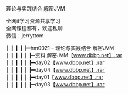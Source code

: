 理论与实践结合 解密JVM

全网it学习资源共享学习<br>全网课程都有，欢迎私聊<br>微信：jerryttom<br>

┃ ┃ ┃ ┃ ┣━hm0021 – 理论与实践结合 解密JVM<br> ┃ ┃ ┃ ┃ ┃ ┣━资料 解密JVM【www.dbbp.net】.rar<br> ┃ ┃ ┃ ┃ ┃ ┣━day02【www.dbbp.net】.rar<br> ┃ ┃ ┃ ┃ ┃ ┣━day04【www.dbbp.net】.rar<br> ┃ ┃ ┃ ┃ ┃ ┣━day01【www.dbbp.net】.rar<br> ┃ ┃ ┃ ┃ ┃ ┣━day03【www.dbbp.net】.rar